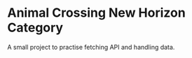 # Animal Crossing New Horizon Category

A small project to practise fetching API and handling data.
